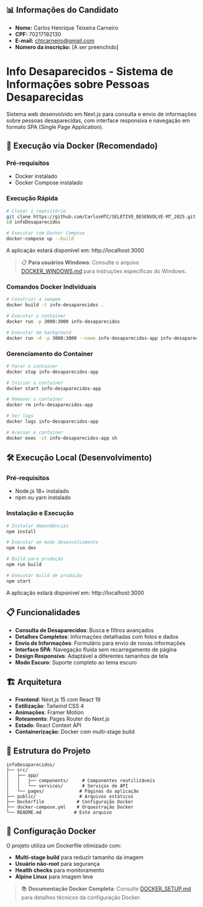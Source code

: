 ## 📊 Informações do Candidato

- **Nome:** Carlos Henrique Teixeira Carneiro
- **CPF:** 70217192130
- **E-mail:** chtcarneiro@gmail.com
- **Número da inscrição:** [A ser preenchido] 

# Info Desaparecidos - Sistema de Informações sobre Pessoas Desaparecidas

Sistema web desenvolvido em Next.js para consulta e envio de informações sobre pessoas desaparecidas, com interface responsiva e navegação em formato SPA (Single Page Application).

## 🚀 Execução via Docker (Recomendado)

### Pré-requisitos
- Docker instalado
- Docker Compose instalado

### Execução Rápida
```bash
# Clonar o repositório
git clone https://github.com/CarlosHTC/SELETIVO_DESENVOLVE-MT_2025.git
cd infoDesaparecidos

# Executar com Docker Compose
docker-compose up --build
```

A aplicação estará disponível em: http://localhost:3000

> 📋 **Para usuários Windows**: Consulte o arquivo [DOCKER_WINDOWS.md](./DOCKER_WINDOWS.md) para instruções específicas do Windows.

### Comandos Docker Individuais
```bash
# Construir a imagem
docker build -t info-desaparecidos .

# Executar o container
docker run -p 3000:3000 info-desaparecidos

# Executar em background
docker run -d -p 3000:3000 --name info-desaparecidos-app info-desaparecidos
```

### Gerenciamento do Container
```bash
# Parar o container
docker stop info-desaparecidos-app

# Iniciar o container
docker start info-desaparecidos-app

# Remover o container
docker rm info-desaparecidos-app

# Ver logs
docker logs info-desaparecidos-app

# Acessar o container
docker exec -it info-desaparecidos-app sh
```

## 🛠️ Execução Local (Desenvolvimento)

### Pré-requisitos
- Node.js 18+ instalado
- npm ou yarn instalado

### Instalação e Execução
```bash
# Instalar dependências
npm install

# Executar em modo desenvolvimento
npm run dev

# Build para produção
npm run build

# Executar build de produção
npm start
```

A aplicação estará disponível em: http://localhost:3000

## 📋 Funcionalidades

- **Consulta de Desaparecidos**: Busca e filtros avançados
- **Detalhes Completos**: Informações detalhadas com fotos e dados
- **Envio de Informações**: Formulário para envio de novas informações
- **Interface SPA**: Navegação fluida sem recarregamento de página
- **Design Responsivo**: Adaptável a diferentes tamanhos de tela
- **Modo Escuro**: Suporte completo ao tema escuro

## 🏗️ Arquitetura

- **Frontend**: Next.js 15 com React 19
- **Estilização**: Tailwind CSS 4
- **Animações**: Framer Motion
- **Roteamento**: Pages Router do Next.js
- **Estado**: React Context API
- **Containerização**: Docker com multi-stage build

## 📁 Estrutura do Projeto

```
infoDesaparecidos/
├── src/
│   ├── app/
│   │   ├── components/     # Componentes reutilizáveis
│   │   └── services/       # Serviços de API
│   └── pages/             # Páginas da aplicação
├── public/                # Arquivos estáticos
├── Dockerfile            # Configuração Docker
├── docker-compose.yml    # Orquestração Docker
└── README.md            # Este arquivo
```

## 🔧 Configuração Docker

O projeto utiliza um Dockerfile otimizado com:
- **Multi-stage build** para reduzir tamanho da imagem
- **Usuário não-root** para segurança
- **Health checks** para monitoramento
- **Alpine Linux** para imagem leve

> 📚 **Documentação Docker Completa**: Consulte [DOCKER_SETUP.md](./DOCKER_SETUP.md) para detalhes técnicos da configuração Docker.
